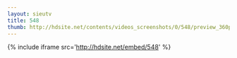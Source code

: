 ```yaml
---
layout: sieutv
title: 548
thumb: http://hdsite.net/contents/videos_screenshots/0/548/preview_360p.mp4.jpg
---
```

{% include iframe src='http://hdsite.net/embed/548' %}
 
